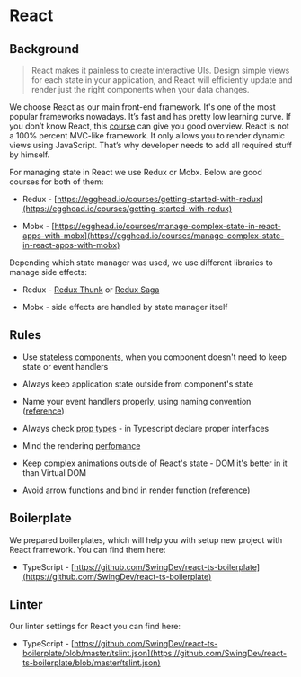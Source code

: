 React
=====

Background
----------

> React makes it painless to create interactive UIs. Design simple views for each state in your application, and React will efficiently update and render just the right components when your data changes.

We choose React as our main front-end framework. It's one of the most popular frameworks nowadays. It’s fast and has pretty low learning curve. If you don’t know React, this [course](https://egghead.io/courses/the-beginner-s-guide-to-react) can give you good overview. React is not a 100% percent MVC-like framework. It only allows you to render dynamic views using JavaScript. That’s why developer needs to add all required stuff by himself.

For managing state in React we use Redux or Mobx. Below are good courses for both of them:

*   Redux - [https://egghead.io/courses/getting-started-with-redux](https://egghead.io/courses/getting-started-with-redux)  
    
*   Mobx - [https://egghead.io/courses/manage-complex-state-in-react-apps-with-mobx](https://egghead.io/courses/manage-complex-state-in-react-apps-with-mobx)  
    

Depending which state manager was used, we use different libraries to manage side effects:

*   Redux - [Redux Thunk](https://github.com/gaearon/redux-thunk) or [Redux Saga](https://github.com/redux-saga/redux-saga)  
    
*   Mobx - side effects are handled by state manager itself  
    

Rules
-----

*   Use [stateless components](https://hackernoon.com/react-stateless-functional-components-nine-wins-you-might-have-overlooked-997b0d933dbc), when you component doesn't need to keep state or event handlers  
    
*   Always keep application state outside from component's state  
    
*   Name your event handlers properly, using naming convention ([reference](https://jaketrent.com/post/naming-event-handlers-react/))  
    
*   Always check [prop types](https://reactjs.org/docs/typechecking-with-proptypes.html) \- in Typescript declare proper interfaces  
    
*   Mind the rendering [perfomance](https://reactjs.org/docs/optimizing-performance.html)  
    
*   Keep complex animations outside of React's state - DOM it's better in it than Virtual DOM  
    
*   Avoid arrow functions and bind in render function ([reference](https://medium.freecodecamp.org/why-arrow-functions-and-bind-in-reacts-render-are-problematic-f1c08b060e36))  
    

Boilerplate
-----------

We prepared boilerplates, which will help you with setup new project with React framework. You can find them here:

*   TypeScript - [https://github.com/SwingDev/react-ts-boilerplate](https://github.com/SwingDev/react-ts-boilerplate)  
    

Linter
------

Our linter settings for React you can find here:

*   TypeScript - [https://github.com/SwingDev/react-ts-boilerplate/blob/master/tslint.json](https://github.com/SwingDev/react-ts-boilerplate/blob/master/tslint.json)